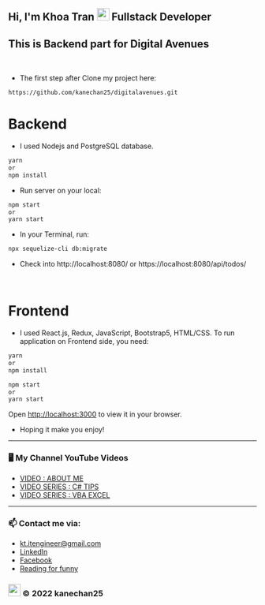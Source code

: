 ## Hi, I'm Khoa Tran <img src="https://media.giphy.com/media/hvRJCLFzcasrR4ia7z/giphy.gif" width="25px"> Fullstack Developer

## This is Backend part for Digital Avenues

<br/>

- The first step after Clone my project here:<br/>
```bash
https://github.com/kanechan25/digitalavenues.git
```
# Backend
- I used Nodejs and PostgreSQL database. <br/>

```bash
yarn 
or 
npm install
```
- Run server on your local:
```bash
npm start
or
yarn start
```
- In your Terminal, run:
```bash
npx sequelize-cli db:migrate
```
- Check into http://localhost:8080/ or https://localhost:8080/api/todos/
<br/>

# Frontend
- I used React.js, Redux, JavaScript, Bootstrap5, HTML/CSS.
To run application on Frontend side, you need:
```bash
yarn 
or 
npm install

```
```bash
npm start
or
yarn start

```
Open [http://localhost:3000](http://localhost:3000) to view it in your browser.
  <br/>

- Hoping it make you enjoy!

---

### 🖥 My Channel YouTube Videos

<!-- YOUTUBE:START -->

- [VIDEO : ABOUT ME](https://www.youtube.com/playlist?list=PLJPnxfYoe9IqRw9Rt-lozInuOH0PVOBKR)
- [VIDEO SERIES : C# TIPS](https://www.youtube.com/watch?v=IXaVxcmtZks&t=90s&ab_channel=BIMProgress)
- [VIDEO SERIES : VBA EXCEL](https://www.youtube.com/playlist?list=PLJPnxfYoe9IruY9Pfd7gx1d4PIVPR3hxq)
<!-- YOUTUBE:END -->

---

### 📫 Contact me via:

- kt.itengineer@gmail.com
- [LinkedIn](https://www.linkedin.com/in/kanechan2593/)
- [Facebook](https://www.facebook.com/khoa2425/)
- [Reading for funny](https://ngoatv.blogspot.com/)

### <img src="https://github.com/kanechan25/kanechan25/blob/main/img/interface/logo_transparent_ok.png" width="25px"> © 2022 kanechan25
